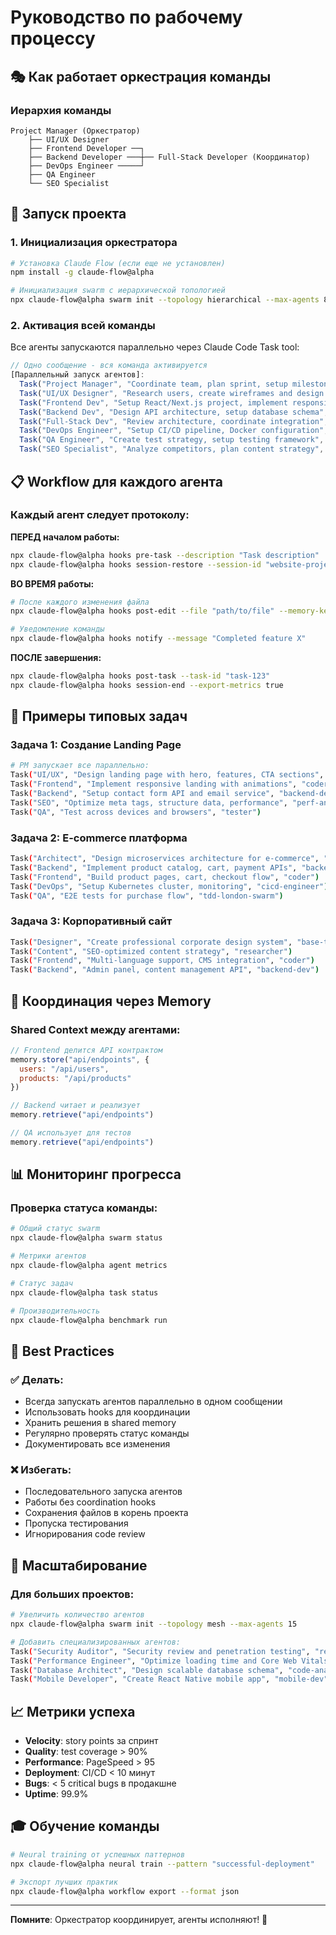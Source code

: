 # Руководство по рабочему процессу

## 🎭 Как работает оркестрация команды

### Иерархия команды

```
Project Manager (Оркестратор)
    ├── UI/UX Designer
    ├── Frontend Developer ──┐
    ├── Backend Developer ───┼── Full-Stack Developer (Координатор)
    ├── DevOps Engineer ─────┘
    ├── QA Engineer
    └── SEO Specialist
```

## 🚀 Запуск проекта

### 1. Инициализация оркестратора

```bash
# Установка Claude Flow (если еще не установлен)
npm install -g claude-flow@alpha

# Инициализация swarm с иерархической топологией
npx claude-flow@alpha swarm init --topology hierarchical --max-agents 8
```

### 2. Активация всей команды

Все агенты запускаются параллельно через Claude Code Task tool:

```javascript
// Одно сообщение - вся команда активируется
[Параллельный запуск агентов]:
  Task("Project Manager", "Coordinate team, plan sprint, setup milestones", "task-orchestrator")
  Task("UI/UX Designer", "Research users, create wireframes and design system", "researcher")
  Task("Frontend Dev", "Setup React/Next.js project, implement responsive UI", "coder")
  Task("Backend Dev", "Design API architecture, setup database schema", "backend-dev")
  Task("Full-Stack Dev", "Review architecture, coordinate integration", "system-architect")
  Task("DevOps Engineer", "Setup CI/CD pipeline, Docker configuration", "cicd-engineer")
  Task("QA Engineer", "Create test strategy, setup testing framework", "tester")
  Task("SEO Specialist", "Analyze competitors, plan content strategy", "researcher")
```

## 📋 Workflow для каждого агента

### Каждый агент следует протоколу:

**ПЕРЕД началом работы:**
```bash
npx claude-flow@alpha hooks pre-task --description "Task description"
npx claude-flow@alpha hooks session-restore --session-id "website-project"
```

**ВО ВРЕМЯ работы:**
```bash
# После каждого изменения файла
npx claude-flow@alpha hooks post-edit --file "path/to/file" --memory-key "team/agent/step"

# Уведомление команды
npx claude-flow@alpha hooks notify --message "Completed feature X"
```

**ПОСЛЕ завершения:**
```bash
npx claude-flow@alpha hooks post-task --task-id "task-123"
npx claude-flow@alpha hooks session-end --export-metrics true
```

## 🎯 Примеры типовых задач

### Задача 1: Создание Landing Page

```bash
# PM запускает все параллельно:
Task("UI/UX", "Design landing page with hero, features, CTA sections", "researcher")
Task("Frontend", "Implement responsive landing with animations", "coder")
Task("Backend", "Setup contact form API and email service", "backend-dev")
Task("SEO", "Optimize meta tags, structure data, performance", "perf-analyzer")
Task("QA", "Test across devices and browsers", "tester")
```

### Задача 2: E-commerce платформа

```bash
Task("Architect", "Design microservices architecture for e-commerce", "system-architect")
Task("Backend", "Implement product catalog, cart, payment APIs", "backend-dev")
Task("Frontend", "Build product pages, cart, checkout flow", "coder")
Task("DevOps", "Setup Kubernetes cluster, monitoring", "cicd-engineer")
Task("QA", "E2E tests for purchase flow", "tdd-london-swarm")
```

### Задача 3: Корпоративный сайт

```bash
Task("Designer", "Create professional corporate design system", "base-template-generator")
Task("Content", "SEO-optimized content strategy", "researcher")
Task("Frontend", "Multi-language support, CMS integration", "coder")
Task("Backend", "Admin panel, content management API", "backend-dev")
```

## 🔄 Координация через Memory

### Shared Context между агентами:

```javascript
// Frontend делится API контрактом
memory.store("api/endpoints", {
  users: "/api/users",
  products: "/api/products"
})

// Backend читает и реализует
memory.retrieve("api/endpoints")

// QA использует для тестов
memory.retrieve("api/endpoints")
```

## 📊 Мониторинг прогресса

### Проверка статуса команды:

```bash
# Общий статус swarm
npx claude-flow@alpha swarm status

# Метрики агентов
npx claude-flow@alpha agent metrics

# Статус задач
npx claude-flow@alpha task status

# Производительность
npx claude-flow@alpha benchmark run
```

## 🎯 Best Practices

### ✅ Делать:
- Всегда запускать агентов параллельно в одном сообщении
- Использовать hooks для координации
- Хранить решения в shared memory
- Регулярно проверять статус команды
- Документировать все изменения

### ❌ Избегать:
- Последовательного запуска агентов
- Работы без coordination hooks
- Сохранения файлов в корень проекта
- Пропуска тестирования
- Игнорирования code review

## 🚀 Масштабирование

### Для больших проектов:

```bash
# Увеличить количество агентов
npx claude-flow@alpha swarm init --topology mesh --max-agents 15

# Добавить специализированных агентов:
Task("Security Auditor", "Security review and penetration testing", "reviewer")
Task("Performance Engineer", "Optimize loading time and Core Web Vitals", "perf-analyzer")
Task("Database Architect", "Design scalable database schema", "code-analyzer")
Task("Mobile Developer", "Create React Native mobile app", "mobile-dev")
```

## 📈 Метрики успеха

- **Velocity**: story points за спринт
- **Quality**: test coverage > 90%
- **Performance**: PageSpeed > 95
- **Deployment**: CI/CD < 10 минут
- **Bugs**: < 5 critical bugs в продакшне
- **Uptime**: 99.9%

## 🎓 Обучение команды

```bash
# Neural training от успешных паттернов
npx claude-flow@alpha neural train --pattern "successful-deployment"

# Экспорт лучших практик
npx claude-flow@alpha workflow export --format json
```

---

**Помните**: Оркестратор координирует, агенты исполняют! 🎯
